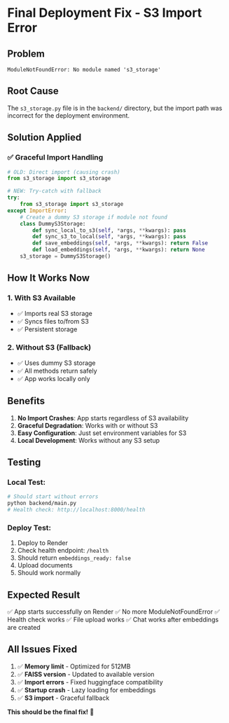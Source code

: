 # Final Deployment Fix - S3 Import Error

## Problem
```
ModuleNotFoundError: No module named 's3_storage'
```

## Root Cause
The `s3_storage.py` file is in the `backend/` directory, but the import path was incorrect for the deployment environment.

## Solution Applied

### ✅ **Graceful Import Handling**
```python
# OLD: Direct import (causing crash)
from s3_storage import s3_storage

# NEW: Try-catch with fallback
try:
    from s3_storage import s3_storage
except ImportError:
    # Create a dummy S3 storage if module not found
    class DummyS3Storage:
        def sync_local_to_s3(self, *args, **kwargs): pass
        def sync_s3_to_local(self, *args, **kwargs): pass
        def save_embeddings(self, *args, **kwargs): return False
        def load_embeddings(self, *args, **kwargs): return None
    s3_storage = DummyS3Storage()
```

## How It Works Now

### **1. With S3 Available**
- ✅ Imports real S3 storage
- ✅ Syncs files to/from S3
- ✅ Persistent storage

### **2. Without S3 (Fallback)**
- ✅ Uses dummy S3 storage
- ✅ All methods return safely
- ✅ App works locally only

## Benefits

1. **No Import Crashes**: App starts regardless of S3 availability
2. **Graceful Degradation**: Works with or without S3
3. **Easy Configuration**: Just set environment variables for S3
4. **Local Development**: Works without any S3 setup

## Testing

### Local Test:
```bash
# Should start without errors
python backend/main.py
# Health check: http://localhost:8000/health
```

### Deploy Test:
1. Deploy to Render
2. Check health endpoint: `/health`
3. Should return `embeddings_ready: false`
4. Upload documents
5. Should work normally

## Expected Result
✅ App starts successfully on Render
✅ No more ModuleNotFoundError
✅ Health check works
✅ File upload works
✅ Chat works after embeddings are created

## All Issues Fixed
1. ✅ **Memory limit** - Optimized for 512MB
2. ✅ **FAISS version** - Updated to available version
3. ✅ **Import errors** - Fixed huggingface compatibility
4. ✅ **Startup crash** - Lazy loading for embeddings
5. ✅ **S3 import** - Graceful fallback

**This should be the final fix!** 🎉
